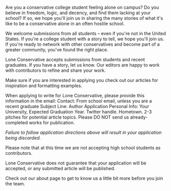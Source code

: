 Are you a conservative college student feeling alone on campus? Do you believe in freedom, logic, and decency, and find them lacking at your school? If so, we hope you'll join us in sharing the many stories of what it's like to be a conservative alone in an often hostile school. 

We welcome submissions from all students – even if you're not in the United States. If you're a college student with a story to tell, we hope you'll join us. If you're ready to network with other conservatives and become part of a greater community, you've found the right place. 

Lone Conservative accepts submissions from students and recent graduates. If you have a story, let us know. Our editors are happy to work with contributors to refine and share your work. 

Make sure if you are interested in applying you check out our articles for inspiration and formatting examples.

When applying to write for Lone Conservative, please provide this information in the email: 
Contact: From school email, unless you are a recent graduate
Subject Line: Author Application
Personal Info: Your University, Expected Graduation Year. Twitter handle. Hometown. 
2-3 pitches for potential article topics. Please DO NOT send us already-completed works for publication.

*Failure to follow application directions above will result in your application being discarded.*

Please note that at this time we are not accepting high school students as contributors.

Lone Conservative does not guarantee that your application will be accepted, or any submitted article will be published.

Check out our about page to get to know us a little bit more before you join the team.
